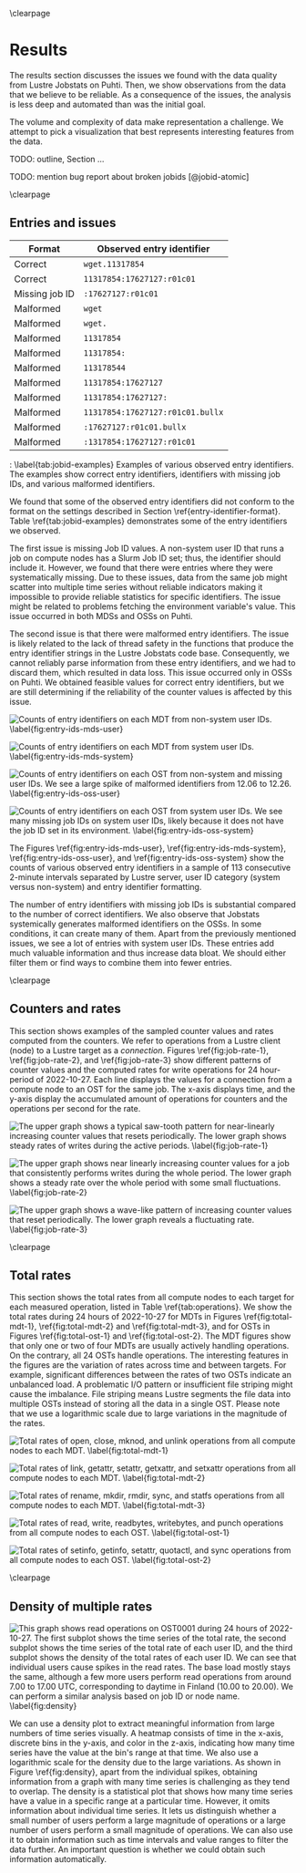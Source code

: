 \clearpage

# Results
The results section discusses the issues we found with the data quality from Lustre Jobstats on Puhti.
Then, we show observations from the data that we believe to be reliable.
As a consequence of the issues, the analysis is less deep and automated than was the initial goal.

The volume and complexity of data make representation a challenge.
We attempt to pick a visualization that best represents interesting features from the data.

TODO: outline, Section ...

TODO: mention bug report about broken jobids [@jobid-atomic]


\clearpage

## Entries and issues

Format | Observed entry identifier
-|-
Correct | `wget.11317854`
Correct | `11317854:17627127:r01c01`
Missing job ID | `:17627127:r01c01`
Malformed | `wget`
Malformed | `wget.`
Malformed | `11317854`
Malformed | `11317854:`
Malformed | `113178544`
Malformed | `11317854:17627127`
Malformed | `11317854:17627127:`
Malformed | `11317854:17627127:r01c01.bullx`
Malformed | `:17627127:r01c01.bullx`
Malformed | `:1317854:17627127:r01c01`

: \label{tab:jobid-examples}
Examples of various observed entry identifiers.
The examples show correct entry identifiers, identifiers with missing job IDs, and various malformed identifiers.

We found that some of the observed entry identifiers did not conform to the format on the settings described in Section \ref{entry-identifier-format}.
Table \ref{tab:jobid-examples} demonstrates some of the entry identifiers we observed.

The first issue is missing Job ID values.
A non-system user ID that runs a job on compute nodes has a Slurm Job ID set; thus, the identifier should include it.
However, we found that there were entries where they were systematically missing.
Due to these issues, data from the same job might scatter into multiple time series without reliable indicators making it impossible to provide reliable statistics for specific identifiers.
The issue might be related to problems fetching the environment variable's value.
This issue occurred in both MDSs and OSSs on Puhti.

The second issue is that there were malformed entry identifiers.
The issue is likely related to the lack of thread safety in the functions that produce the entry identifier strings in the Lustre Jobstats code base.
Consequently, we cannot reliably parse information from these entry identifiers, and we had to discard them, which resulted in data loss.
This issue occurred only in OSSs on Puhti.
We obtained feasible values for correct entry identifiers, but we are still determining if the reliability of the counter values is affected by this issue.

![
Counts of entry identifiers on each MDT from non-system user IDs.
\label{fig:entry-ids-mds-user}
](figures/entry_ids_mds_user.svg)

![
Counts of entry identifiers on each MDT from system user IDs.
\label{fig:entry-ids-mds-system}
](figures/entry_ids_mds_system.svg)

![
Counts of entry identifiers on each OST from non-system and missing user IDs.
We see a large spike of malformed identifiers from 12.06 to 12.26.
\label{fig:entry-ids-oss-user}
](figures/entry_ids_oss_user.svg)

![
Counts of entry identifiers on each OST from system user IDs.
We see many missing job IDs on system user IDs, likely because it does not have the job ID set in its environment.
\label{fig:entry-ids-oss-system}
](figures/entry_ids_oss_system.svg)

The Figures \ref{fig:entry-ids-mds-user}, \ref{fig:entry-ids-mds-system}, \ref{fig:entry-ids-oss-user}, and \ref{fig:entry-ids-oss-system} show the counts of various observed entry identifiers in a sample of 113 consecutive 2-minute intervals separated by Lustre server, user ID category (system versus non-system) and entry identifier formatting.

The number of entry identifiers with missing job IDs is substantial compared to the number of correct identifiers.
We also observe that Jobstats systemically generates malformed identifiers on the OSSs.
In some conditions, it can create many of them.
Apart from the previously mentioned issues, we see a lot of entries with system user IDs.
These entries add much valuable information and thus increase data bloat.
We should either filter them or find ways to combine them into fewer entries.


\clearpage

## Counters and rates
This section shows examples of the sampled counter values and rates computed from the counters.
We refer to operations from a Lustre client (node) to a Lustre target as a *connection*.
Figures \ref{fig:job-rate-1}, \ref{fig:job-rate-2}, and \ref{fig:job-rate-3} show different patterns of counter values and the computed rates for write operations for 24 hour-period of 2022-10-27. 
Each line displays the values for a connection from a compute node to an OST for the same job.
The x-axis displays time, and the y-axis display the accumulated amount of operations for counters and the operations per second for the rate.

![
The upper graph shows a typical saw-tooth pattern for near-linearly increasing counter values that resets periodically.
The lower graph shows steady rates of writes during the active periods.
\label{fig:job-rate-1}
](figures/2022-10-27_ost_job_write_1.svg)

![
The upper graph shows near linearly increasing counter values for a job that consistently performs writes during the whole period.
The lower graph shows a steady rate over the whole period with some small fluctuations.
\label{fig:job-rate-2}
](figures/2022-10-27_ost_job_write_2.svg)

![
The upper graph shows a wave-like pattern of increasing counter values that reset periodically.
The lower graph reveals a fluctuating rate.
\label{fig:job-rate-3}
](figures/2022-10-27_ost_job_write_3.svg)


\clearpage

## Total rates
This section shows the total rates from all compute nodes to each target for each measured operation, listed in Table \ref{tab:operations}.
We show the total rates during 24 hours of 2022-10-27 for MDTs in Figures \ref{fig:total-mdt-1}, \ref{fig:total-mdt-2} and \ref{fig:total-mdt-3}, and for OSTs in Figures \ref{fig:total-ost-1} and \ref{fig:total-ost-2}.
The MDT figures show that only one or two of four MDTs are usually actively handling operations.
On the contrary, all 24 OSTs handle operations.
The interesting features in the figures are the variation of rates across time and between targets.
For example, significant differences between the rates of two OSTs indicate an unbalanced load.
A problematic I/O pattern or insufficient file striping might cause the imbalance.
File striping means Lustre segments the file data into multiple OSTs instead of storing all the data in a single OST.
Please note that we use a logarithmic scale due to large variations in the magnitude of the rates.

![Total rates of open, close, mknod, and unlink operations from all compute nodes to each MDT. \label{fig:total-mdt-1}](figures/2022-10-27_mdt_compute_1.svg)

![Total rates of link, getattr, setattr, getxattr, and setxattr operations from all compute nodes to each MDT. \label{fig:total-mdt-2}](figures/2022-10-27_mdt_compute_2.svg)

![Total rates of rename, mkdir, rmdir, sync, and statfs operations from all compute nodes to each MDT. \label{fig:total-mdt-3}](figures/2022-10-27_mdt_compute_3.svg)

![Total rates of read, write, readbytes, writebytes, and punch operations from all compute nodes to each OST. \label{fig:total-ost-1}](figures/2022-10-27_ost_compute_1.svg)

![Total rates of setinfo, getinfo, setattr, quotactl, and sync operations from all compute nodes to each OST. \label{fig:total-ost-2}](figures/2022-10-27_ost_compute_2.svg)


\clearpage

## Density of multiple rates
![This graph shows read operations on OST0001 during 24 hours of 2022-10-27.
The first subplot shows the time series of the total rate, the second subplot shows the time series of the total rate of each user ID, and the third subplot shows the density of the total rates of each user ID.
We can see that individual users cause spikes in the read rates.
The base load mostly stays the same, although a few more users perform read operations from around 7.00 to 17.00 UTC, corresponding to daytime in Finland (10.00 to 20.00).
We can perform a similar analysis based on job ID or node name.
\label{fig:density}](figures/2022-10-27_ost0001_compute_read.svg)

We can use a density plot to extract meaningful information from large numbers of time series visually.
A heatmap consists of time in the x-axis, discrete bins in the y-axis, and color in the z-axis, indicating how many time series have the value at the bin's range at that time.
We also use a logarithmic scale for the density due to the large variations.
As shown in Figure \ref{fig:density}, apart from the individual spikes, obtaining information from a graph with many time series is challenging as they tend to overlap.
The density is a statistical plot that shows how many time series have a value in a specific range at a particular time. 
However, it omits information about individual time series.
It lets us distinguish whether a small number of users perform a large magnitude of operations or a large number of users perform a small magnitude of operations.
We can also use it to obtain information such as time intervals and value ranges to filter the data further.
An important question is whether we could obtain such information automatically.

